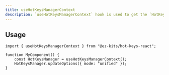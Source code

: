 ```yaml
---
title: useHotKeysManagerContext
description: `useHotKeysManagerContext` hook is used to get the `HotKeysManager` instance.
---
```


## Usage

```tsx filename="MyComponent.tsx"
import { useHotKeysManagerContext } from "@ez-kits/hot-keys-react";

function MyComponent() {
	const HotKeysManager = useHotKeysManagerContext();
	HotKeysManager.updateOptions({ mode: "unified" });
}
```
